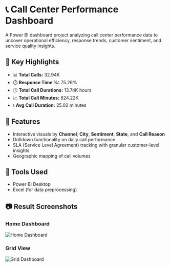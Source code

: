 # 📞 Call Center Performance Dashboard

A Power BI dashboard project analyzing call center performance data to uncover operational efficiency, response trends, customer sentiment, and service quality insights.

## 🚀 Key Highlights

- 📊 **Total Calls:** 32.94K  
- ⏱️ **Response Time %:** 75.26%  
- 🕑 **Total Call Durations:** 13.74K hours  
- 📈 **Total Call Minutes:** 824.22K  
- 📞 **Avg Call Duration:** 25.02 minutes  

## 📌 Features

- Interactive visuals by **Channel**, **City**, **Sentiment**, **State**, and **Call Reason**
- Drilldown functionality on daily call performance
- SLA (Service Level Agreement) tracking with granular customer-level insights
- Geographic mapping of call volumes

## 🧠 Tools Used

- Power BI Desktop
- Excel (for data preprocessing)

## 📷 Result Screenshots

### Home Dashboard
![Home Dashboard](1761f30d-4182-4fde-9eae-256768399679.png)

### Grid View
![Grid Dashboard](cf1845f0-10ea-4a58-9101-9978fade9533.png)

